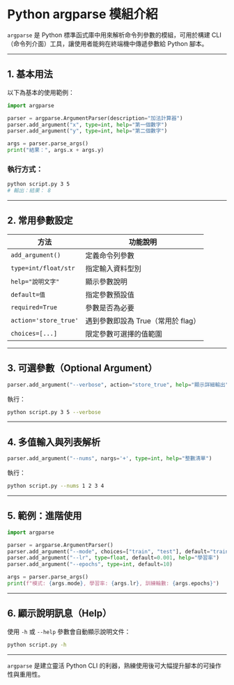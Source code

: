 # Python argparse 模組介紹

`argparse` 是 Python 標準函式庫中用來解析命令列參數的模組，可用於構建 CLI（命令列介面）工具，讓使用者能夠在終端機中傳遞參數給 Python 腳本。

---

## 1. 基本用法

以下為基本的使用範例：

```python
import argparse

parser = argparse.ArgumentParser(description="加法計算器")
parser.add_argument("x", type=int, help="第一個數字")
parser.add_argument("y", type=int, help="第二個數字")

args = parser.parse_args()
print("結果：", args.x + args.y)
```

### 執行方式：

```bash
python script.py 3 5
# 輸出：結果： 8
```

---

## 2. 常用參數設定

| 方法                    | 功能說明                   |
| --------------------- | ---------------------- |
| `add_argument()`      | 定義命令列參數                |
| `type=int/float/str`  | 指定輸入資料型別               |
| `help="說明文字"`         | 顯示參數說明                 |
| `default=值`           | 指定參數預設值                |
| `required=True`       | 參數是否為必要                |
| `action='store_true'` | 遇到參數即設為 True（常用於 flag） |
| `choices=[...]`       | 限定參數可選擇的值範圍            |

---

## 3. 可選參數（Optional Argument）

```python
parser.add_argument("--verbose", action="store_true", help="顯示詳細輸出")
```

執行：

```bash
python script.py 3 5 --verbose
```

---

## 4. 多值輸入與列表解析

```python
parser.add_argument("--nums", nargs='+', type=int, help="整數清單")
```

執行：

```bash
python script.py --nums 1 2 3 4
```

---

## 5. 範例：進階使用

```python
import argparse

parser = argparse.ArgumentParser()
parser.add_argument("--mode", choices=["train", "test"], default="train")
parser.add_argument("--lr", type=float, default=0.001, help="學習率")
parser.add_argument("--epochs", type=int, default=10)

args = parser.parse_args()
print(f"模式: {args.mode}, 學習率: {args.lr}, 訓練輪數: {args.epochs}")
```

---

## 6. 顯示說明訊息（Help）

使用 `-h` 或 `--help` 參數會自動顯示說明文件：

```bash
python script.py -h
```

---

`argparse` 是建立靈活 Python CLI 的利器，熟練使用後可大幅提升腳本的可操作性與重用性。
